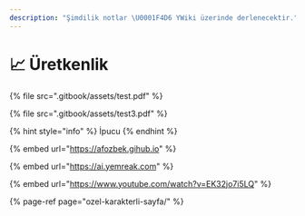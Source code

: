 ```yaml
---
description: "Şimdilik notlar \U0001F4D6 YWiki üzerinde derlenecektir."
---
```


# 📈 Üretkenlik



{% file src=".gitbook/assets/test.pdf" %}

{% file src=".gitbook/assets/test3.pdf" %}

{% hint style="info" %}
İpucu
{% endhint %}

{% embed url="https://afozbek.gihub.io" %}

{% embed url="https://ai.yemreak.com" %}

{% embed url="https://www.youtube.com/watch?v=EK32jo7i5LQ" %}





{% page-ref page="ozel-karakterli-sayfa/" %}



